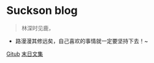 <!--
 * @Descripttion: 
 * @version: 
 * @Author: suckson
 * @Date: 2019-04-02 12:06:29
 * @LastEditors: suckson
 * @LastEditTime: 2019-12-12 22:06:22
 -->
<!-- ![logo](_media/icon.svg) -->

# Suckson blog

> 林深时见鹿，

* 路漫漫其修远矣，自己喜欢的事情就一定要坚持下去！~

[Gitub](https://github.com/Suckson?tab=repositories/)
[末日文集](/slientdoc/web/moudle)
